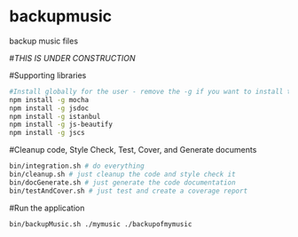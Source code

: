 # backupmusic
backup music files

#*THIS IS UNDER CONSTRUCTION*

#Supporting libraries
```bash
#Install globally for the user - remove the -g if you want to install these locally
npm install -g mocha
npm install -g jsdoc
npm install -g istanbul
npm install -g js-beautify
npm install -g jscs
```

#Cleanup code, Style Check, Test, Cover, and Generate documents
```bash
bin/integration.sh # do everything
bin/cleanup.sh # just cleanup the code and style check it
bin/docGenerate.sh # just generate the code documentation
bin/testAndCover.sh # just test and create a coverage report
```

#Run the application
```bash
bin/backupMusic.sh ./mymusic ./backupofmymusic
```


